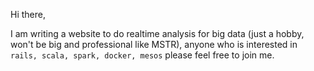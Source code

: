 Hi there,

I am writing a website to do realtime analysis for big data (just a hobby, won't be big and professional like MSTR), anyone who is interested in `rails, scala, spark, docker, mesos` please feel free to join me.
